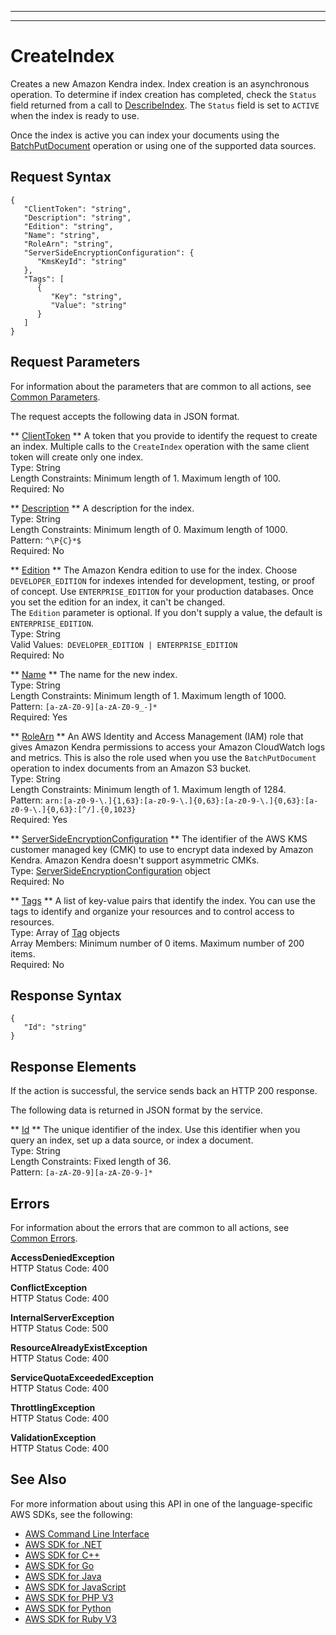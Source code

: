 --------

--------

# CreateIndex<a name="API_CreateIndex"></a>

Creates a new Amazon Kendra index\. Index creation is an asynchronous operation\. To determine if index creation has completed, check the `Status` field returned from a call to [DescribeIndex](API_DescribeIndex.md)\. The `Status` field is set to `ACTIVE` when the index is ready to use\.

Once the index is active you can index your documents using the [BatchPutDocument](API_BatchPutDocument.md) operation or using one of the supported data sources\. 

## Request Syntax<a name="API_CreateIndex_RequestSyntax"></a>

```
{
   "ClientToken": "string",
   "Description": "string",
   "Edition": "string",
   "Name": "string",
   "RoleArn": "string",
   "ServerSideEncryptionConfiguration": { 
      "KmsKeyId": "string"
   },
   "Tags": [ 
      { 
         "Key": "string",
         "Value": "string"
      }
   ]
}
```

## Request Parameters<a name="API_CreateIndex_RequestParameters"></a>

For information about the parameters that are common to all actions, see [Common Parameters](CommonParameters.md)\.

The request accepts the following data in JSON format\.

 ** [ClientToken](#API_CreateIndex_RequestSyntax) **   <a name="Kendra-CreateIndex-request-ClientToken"></a>
A token that you provide to identify the request to create an index\. Multiple calls to the `CreateIndex` operation with the same client token will create only one index\.  
Type: String  
Length Constraints: Minimum length of 1\. Maximum length of 100\.  
Required: No

 ** [Description](#API_CreateIndex_RequestSyntax) **   <a name="Kendra-CreateIndex-request-Description"></a>
A description for the index\.  
Type: String  
Length Constraints: Minimum length of 0\. Maximum length of 1000\.  
Pattern: `^\P{C}*$`   
Required: No

 ** [Edition](#API_CreateIndex_RequestSyntax) **   <a name="Kendra-CreateIndex-request-Edition"></a>
The Amazon Kendra edition to use for the index\. Choose `DEVELOPER_EDITION` for indexes intended for development, testing, or proof of concept\. Use `ENTERPRISE_EDITION` for your production databases\. Once you set the edition for an index, it can't be changed\.   
The `Edition` parameter is optional\. If you don't supply a value, the default is `ENTERPRISE_EDITION`\.  
Type: String  
Valid Values:` DEVELOPER_EDITION | ENTERPRISE_EDITION`   
Required: No

 ** [Name](#API_CreateIndex_RequestSyntax) **   <a name="Kendra-CreateIndex-request-Name"></a>
The name for the new index\.  
Type: String  
Length Constraints: Minimum length of 1\. Maximum length of 1000\.  
Pattern: `[a-zA-Z0-9][a-zA-Z0-9_-]*`   
Required: Yes

 ** [RoleArn](#API_CreateIndex_RequestSyntax) **   <a name="Kendra-CreateIndex-request-RoleArn"></a>
An AWS Identity and Access Management \(IAM\) role that gives Amazon Kendra permissions to access your Amazon CloudWatch logs and metrics\. This is also the role used when you use the `BatchPutDocument` operation to index documents from an Amazon S3 bucket\.  
Type: String  
Length Constraints: Minimum length of 1\. Maximum length of 1284\.  
Pattern: `arn:[a-z0-9-\.]{1,63}:[a-z0-9-\.]{0,63}:[a-z0-9-\.]{0,63}:[a-z0-9-\.]{0,63}:[^/].{0,1023}`   
Required: Yes

 ** [ServerSideEncryptionConfiguration](#API_CreateIndex_RequestSyntax) **   <a name="Kendra-CreateIndex-request-ServerSideEncryptionConfiguration"></a>
The identifier of the AWS KMS customer managed key \(CMK\) to use to encrypt data indexed by Amazon Kendra\. Amazon Kendra doesn't support asymmetric CMKs\.  
Type: [ServerSideEncryptionConfiguration](API_ServerSideEncryptionConfiguration.md) object  
Required: No

 ** [Tags](#API_CreateIndex_RequestSyntax) **   <a name="Kendra-CreateIndex-request-Tags"></a>
A list of key\-value pairs that identify the index\. You can use the tags to identify and organize your resources and to control access to resources\.  
Type: Array of [Tag](API_Tag.md) objects  
Array Members: Minimum number of 0 items\. Maximum number of 200 items\.  
Required: No

## Response Syntax<a name="API_CreateIndex_ResponseSyntax"></a>

```
{
   "Id": "string"
}
```

## Response Elements<a name="API_CreateIndex_ResponseElements"></a>

If the action is successful, the service sends back an HTTP 200 response\.

The following data is returned in JSON format by the service\.

 ** [Id](#API_CreateIndex_ResponseSyntax) **   <a name="Kendra-CreateIndex-response-Id"></a>
The unique identifier of the index\. Use this identifier when you query an index, set up a data source, or index a document\.  
Type: String  
Length Constraints: Fixed length of 36\.  
Pattern: `[a-zA-Z0-9][a-zA-Z0-9-]*` 

## Errors<a name="API_CreateIndex_Errors"></a>

For information about the errors that are common to all actions, see [Common Errors](CommonErrors.md)\.

 **AccessDeniedException**   
HTTP Status Code: 400

 **ConflictException**   
HTTP Status Code: 400

 **InternalServerException**   
HTTP Status Code: 500

 **ResourceAlreadyExistException**   
HTTP Status Code: 400

 **ServiceQuotaExceededException**   
HTTP Status Code: 400

 **ThrottlingException**   
HTTP Status Code: 400

 **ValidationException**   
HTTP Status Code: 400

## See Also<a name="API_CreateIndex_SeeAlso"></a>

For more information about using this API in one of the language\-specific AWS SDKs, see the following:
+  [AWS Command Line Interface](https://docs.aws.amazon.com/goto/aws-cli/kendra-2019-02-03/CreateIndex) 
+  [AWS SDK for \.NET](https://docs.aws.amazon.com/goto/DotNetSDKV3/kendra-2019-02-03/CreateIndex) 
+  [AWS SDK for C\+\+](https://docs.aws.amazon.com/goto/SdkForCpp/kendra-2019-02-03/CreateIndex) 
+  [AWS SDK for Go](https://docs.aws.amazon.com/goto/SdkForGoV1/kendra-2019-02-03/CreateIndex) 
+  [AWS SDK for Java](https://docs.aws.amazon.com/goto/SdkForJava/kendra-2019-02-03/CreateIndex) 
+  [AWS SDK for JavaScript](https://docs.aws.amazon.com/goto/AWSJavaScriptSDK/kendra-2019-02-03/CreateIndex) 
+  [AWS SDK for PHP V3](https://docs.aws.amazon.com/goto/SdkForPHPV3/kendra-2019-02-03/CreateIndex) 
+  [AWS SDK for Python](https://docs.aws.amazon.com/goto/boto3/kendra-2019-02-03/CreateIndex) 
+  [AWS SDK for Ruby V3](https://docs.aws.amazon.com/goto/SdkForRubyV3/kendra-2019-02-03/CreateIndex) 